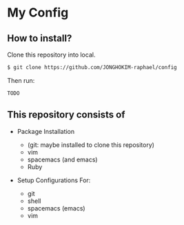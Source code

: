 <!--    GUIDE TO USE GITHUB MARKDOWN
  
Code Block
    '''
    my code 
    '''

Emoji
    http://www.emoji-cheat-sheet.com/
-->

My Config
==============================================
## How to install?

Clone this repository into local.
```sh
$ git clone https://github.com/JONGHOKIM-raphael/config
```

Then run: 
```sh
TODO
```

## This repository consists of

* Package Installation
  * (git: maybe installed to clone this repository)
  * vim
  * spacemacs (and emacs)
  * Ruby

* Setup Configurations For:
  * git
  * shell
  * spacemacs (emacs)
  * vim
  
